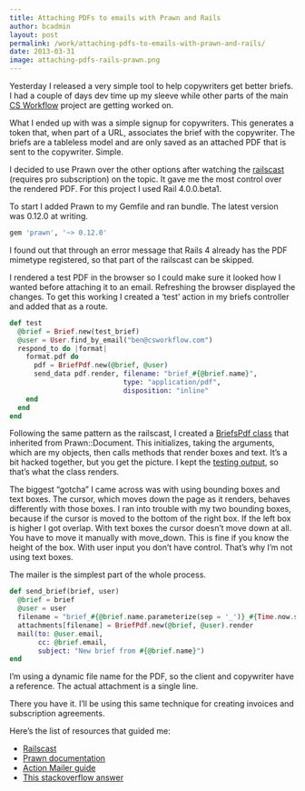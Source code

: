 ```yaml
---
title: Attaching PDFs to emails with Prawn and Rails
author: bcadmin
layout: post
permalink: /work/attaching-pdfs-to-emails-with-prawn-and-rails/
date: 2013-03-31
image: attaching-pdfs-rails-prawn.png
---
```

Yesterday I released a very simple tool to help copywriters get better briefs. I had a couple of days dev time up my sleeve while other parts of the main <a href="http://csworkflow.com" target="_blank">CS Workflow</a> project are getting worked on.

What I ended up with was a simple signup for copywriters. This generates a token that, when part of a URL, associates the brief with the copywriter. The briefs are a tableless model and are only saved as an attached PDF that is sent to the copywriter. Simple.

I decided to use Prawn over the other options after watching the <a href="http://railscasts.com/episodes/153-pdfs-with-prawn-revised" target="_blank">railscast</a> (requires pro subscription) on the topic. It gave me the most control over the rendered PDF. For this project I used Rail 4.0.0.beta1.

To start I added Prawn to my Gemfile and ran bundle. The latest version was 0.12.0 at writing.

```ruby
gem 'prawn', '~> 0.12.0'
```

I found out that through an error message that Rails 4 already has the PDF mimetype registered, so that part of the railscast can be skipped.

I rendered a test PDF in the browser so I could make sure it looked how I wanted before attaching it to an email. Refreshing the browser displayed the changes. To get this working I created a ‘test’ action in my briefs controller and added that as a route.

```elixir
def test
  @brief = Brief.new(test_brief)
  @user = User.find_by_email("ben@csworkflow.com")
  respond_to do |format|
    format.pdf do
      pdf = BriefPdf.new(@brief, @user)
      send_data pdf.render, filename: "brief_#{@brief.name}",
                            type: "application/pdf",
                            disposition: "inline"
    end
  end
end
```

Following the same pattern as the railscast, I created a <a href="https://gist.github.com/bchadfield/5274166" target="_blank">BriefsPdf class</a> that inherited from Prawn::Document. This initializes, taking the arguments, which are my objects, then calls methods that render boxes and text. It’s a bit hacked together, but you get the picture. I kept the <a href="http://chadfield.org/assets/brief.pdf" target="_blank">testing output</a>, so that’s what the class renders.

The biggest “gotcha” I came across was with using bounding boxes and text boxes. The cursor, which moves down the page as it renders, behaves differently with those boxes. I ran into trouble with my two bounding boxes, because if the cursor is moved to the bottom of the right box. If the left box is higher I got overlap. With text boxes the cursor doesn’t move down at all. You have to move it manually with move_down. This is fine if you know the height of the box. With user input you don’t have control. That’s why I’m not using text boxes.

The mailer is the simplest part of the whole process.

```elixir
def send_brief(brief, user)
  @brief = brief
  @user = user
  filename = "brief_#{@brief.name.parameterize(sep = '_')}_#{Time.now.strftime('%Y%m%d')}.pdf"
  attachments[filename] = BriefPdf.new(@brief, @user).render
  mail(to: @user.email,
       cc: @brief.email,
       subject: "New brief from #{@brief.name}")
end
```

I’m using a dynamic file name for the PDF, so the client and copywriter have a reference. The actual attachment is a single line.

There you have it. I&#8217;ll be using this same technique for creating invoices and subscription agreements.

Here’s the list of resources that guided me:

*   <a href="http://railscasts.com/episodes/153-pdfs-with-prawn-revised" target="_blank">Railscast</a>
*   <a href="http://prawn.majesticseacreature.com/manual.pdf" target="_blank">Prawn documentation</a>
*   <a href="http://guides.rubyonrails.org/action_mailer_basics.html" target="_blank">Action Mailer guide</a>
*   <a href="http://stackoverflow.com/a/14429812" target="_blank">This stackoverflow answer</a>